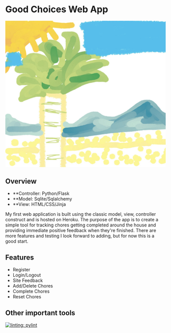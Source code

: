 # Good Choices Web App

![image of Good Choices logo.](/flask_package/static/img/IMG_1102.jpeg)

## Overview

- **Controller: Python/Flask
- **Model: Sqlite/Sqlalchemy
- **View: HTML/CSS/Jinja

My first web application is built using the classic model, view, controller construct and is hosted on Heroku.  The purpose of the app is to create a simple tool for tracking chores getting completed around the house and providing immediate positive feedback when they're finished.  There are more features and testing I look forward to adding, but for now this is a good start.  

## Features

- Register
- Login/Logout
- Site Feedback
- Add/Delete Chores
- Complete Chores
- Reset Chores

## Other important tools

[![linting: pylint](https://img.shields.io/badge/linting-pylint-yellowgreen)](https://github.com/pylint-dev/pylint)
